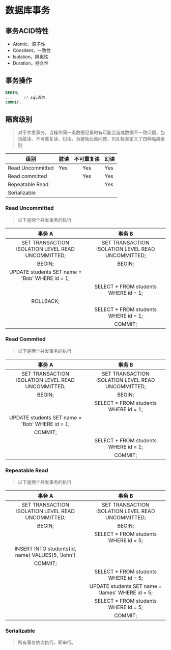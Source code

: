 # 数据库事务

## 事务ACID特性

* Atomic，原子性
* Consitent，一致性
* Isolation，隔离性
* Duration，持久性

## 事务操作

```SQL
BEGIN;
...     // sql语句
COMMIT;
```

## 隔离级别

> 对于并发事务，当操作同一条数据记录时有可能会造成数据不一致问题，包括脏读、不可重复读、幻读。为避免此类问题，SQL标准定义了四种隔离级别

| 级别 | 脏读 | 不可重复读 | 幻读 |
| --- | --- | :---: | --- |
| Read Uncommitted | Yes | Yes | Yes |
| Read committed | | Yes | Yes |
| Repeatable Read | | | Yes |
| Serializable | | | | |

### Read Uncommitted

> 以下是两个并发事务的执行

| 事务 A | 事务 B |
| :---: | :---: |
|SET TRANSACTION ISOLATION LEVEL READ UNCOMMITTED;|SET TRANSACTION ISOLATION LEVEL READ UNCOMMITTED;|
|BEGIN;|BEGIN;|
|UPDATE students SET name = 'Bob' WHERE id = 1;||
||SELECT * FROM students WHERE id = 1;|
|ROLLBACK;||
||SELECT * FROM students WHERE id = 1;|
||COMMIT;|

### Read Commited

> 以下是两个并发事务的执行

| 事务 A | 事务 B |
| :---: | :---: |
|SET TRANSACTION ISOLATION LEVEL READ UNCOMMITTED;|SET TRANSACTION ISOLATION LEVEL READ UNCOMMITTED;|
|BEGIN;|BEGIN;|
||SELECT * FROM students WHERE id = 1;|
|UPDATE students SET name = 'Bob' WHERE id = 1;||
|COMMIT;||
||SELECT * FROM students WHERE id = 1;|
||COMMIT;|

### Repeatable Read

> 以下是两个并发事务的执行

| 事务 A | 事务 B |
| :---: | :---: |
|SET TRANSACTION ISOLATION LEVEL READ UNCOMMITTED;|SET TRANSACTION ISOLATION LEVEL READ UNCOMMITTED;|
|BEGIN;|BEGIN;|
||SELECT * FROM students WHERE id = 5;|
|INSERT INTO students(id, name) VALUES(5, 'John') 
|COMMIT;||
||SELECT * FROM students WHERE id = 5;|
||	UPDATE students SET name = 'James' WHERE id = 5;|
||SELECT * FROM students WHERE id = 5;|
||COMMIT;|

### Serializable

> 所有事务依次执行，即串行。